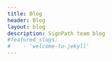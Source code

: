 ```yaml
---
title: Blog
header: Blog
layout: blog
description: SignPath team blog
#featured_slugs:
#    - 'welcome-to-jekyll'
---
```

